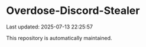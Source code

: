 # Overdose-Discord-Stealer

Last updated: 2025-07-13 22:25:57

This repository is automatically maintained.
